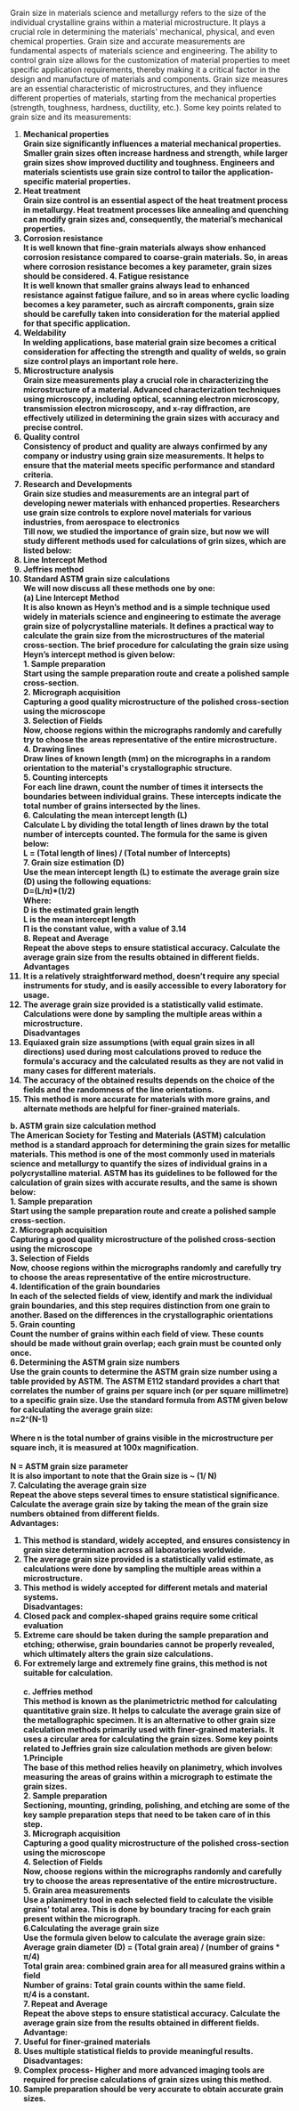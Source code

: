 Grain size in materials science and metallurgy refers to the size of the individual crystalline grains within a material microstructure. It plays a crucial role in determining the materials' mechanical, physical, and even chemical properties. Grain size and accurate measurements are fundamental aspects of materials science and engineering. The ability to control grain size allows for the customization of material properties to meet specific application requirements, thereby making it a critical factor in the design and manufacture of materials and components. Grain size measures are an essential characteristic of microstructures, and they influence different properties of materials, starting from the mechanical properties (strength, toughness, hardness, ductility, etc.). Some key points related to grain size and its measurements:<br>
1.	<b>Mechanical properties<b><br> 
Grain size significantly influences a material mechanical properties. Smaller grain sizes often increase hardness and strength, while larger grain sizes show improved ductility and toughness. Engineers and materials scientists use grain size control to tailor the application-specific material properties.<br> 
2.	<b>Heat treatment</b><br> 
Grain size control is an essential aspect of the heat treatment process in metallurgy. Heat treatment processes like annealing and quenching can modify grain sizes and, consequently, the material’s mechanical properties.<br>
3.	<b>Corrosion resistance</b><br>
It is well known that fine-grain materials always show enhanced corrosion resistance compared to coarse-grain materials. So, in areas where corrosion resistance becomes a key parameter, grain sizes should be considered.
4.<b>	Fatigue resistance</b><br>
It is well known that smaller grains always lead to enhanced resistance against fatigue failure, and so in areas where cyclic loading becomes a key parameter, such as aircraft components, grain size should be carefully taken into consideration for the material applied for that specific application.<br>
5.	<b>Weldability</b><br> 
In welding applications, base material grain size becomes a critical consideration for affecting the strength and quality of welds, so grain size control plays an important role here. <br>
6.	<b>Microstructure analysis</b><br> 
Grain size measurements play a crucial role in characterizing the microstructure of a material. Advanced characterization techniques using microscopy, including optical, scanning electron microscopy, transmission electron microscopy, and x-ray diffraction, are effectively utilized in determining the grain sizes with accuracy and precise control.<br> 
7.	<b>Quality control</b><br> 
Consistency of product and quality are always confirmed by any company or industry using grain size measurements. It helps to ensure that the material meets specific performance and standard criteria.<br>
8.	<b>Research and Developments</b><br> Grain size studies and measurements are an integral part of developing newer materials with enhanced properties. Researchers use grain size controls to explore novel materials for various industries, from aerospace to electronics<br>
Till now, we studied the importance of grain size, but now we will study different methods used for calculations of grin sizes, which are listed below:<br>
1.	Line Intercept Method<br>
2.	Jeffries method<br>
3.	Standard ASTM grain size calculations<br>
We will now discuss all these methods one by one:<br>
<b>(a)	Line Intercept Method</b><br>
It is also known as Heyn’s method and is a simple technique used widely in materials science and engineering to estimate the average grain size of polycrystalline materials. It defines a practical way to calculate the grain size from the microstructures of the material cross-section. The brief procedure for calculating the grain size using Heyn’s intercept method is given below:<br>
<b>1. Sample preparation</b><br> 
Start using the sample preparation route and create a polished sample cross-section.<br> 
<b>2. Micrograph acquisition</b><br>
Capturing a good quality microstructure of the polished cross-section using the microscope<br>
<b>3. Selection of Fields</b><br> Now, choose regions within the micrographs randomly and carefully try to choose the areas representative of the entire microstructure.<br>
<b>4. Drawing lines</b><br> 
Draw lines of known length (mm) on the micrographs in a random orientation to the material's crystallographic structure. <br>
<b>5. Counting intercepts</b><br> For each line drawn, count the number of times it intersects the boundaries between individual grains. These intercepts indicate the total number of grains intersected by the lines.<br>
<b>6. Calculating the mean intercept length (L)</b><br> Calculate L by dividing the total length of lines drawn by the total number of intercepts counted. The formula for the same is given below:<br>
L = (Total length of lines) / (Total number of Intercepts)<br> 
<b>7. Grain size estimation (D)</b><br> Use the mean intercept length (L) to estimate the average grain size (D) using the following equations:<br> 
D=(L/π)*(1/2) <br>
<b>Where:<b><br>
D is the estimated grain length<br>
L is the mean intercept  length<br>
Π is the constant value, with a value of 3.14<br>
<b>8. Repeat and Average</b><br> 
Repeat the above steps to ensure statistical accuracy. Calculate the average grain size from the results obtained in different fields. <br>
<b>Advantages</b><br>
1. It is a relatively straightforward method, doesn’t require any special instruments for study, and is easily accessible to every laboratory for usage.<br> 
2. The average grain size provided is a statistically valid estimate. Calculations were done by sampling the multiple areas within a microstructure.<br>
<b>Disadvantages</b><br>
1. Equiaxed grain size assumptions (with equal grain sizes in all directions) used during most calculations proved to reduce the formula's accuracy and the calculated results as they are not valid in many cases for different materials.<br>
2. The accuracy of the obtained results depends on the choice of the fields and the randomness of the line orientations.<br>
3. This method is more accurate for materials with more grains, and alternate methods are helpful for finer-grained materials.<br>

<b>b. ASTM grain size calculation method</b><br> The American Society for Testing and Materials (ASTM) calculation method is a standard approach for determining the grain sizes for metallic materials. This method is one of the most commonly used in materials science and metallurgy to quantify the sizes of individual grains in a polycrystalline material. ASTM has its guidelines to be followed for the calculation of grain sizes with accurate results, and the same is shown below:<br>
<b>1. Sample preparation</b><br> Start using the sample preparation route and create a polished sample cross-section. <br>
<b>2. Micrograph acquisition</b><br>
Capturing a good quality microstructure of the polished cross-section using the microscope<br>
<b>3. Selection of Fields</b><br> Now, choose regions within the micrographs randomly and carefully try to choose the areas representative of the entire microstructure.<br>
<b>4. Identification of the grain boundaries</b><br> In each of the selected fields of view, identify and mark the individual grain boundaries, and this step requires distinction from one grain to another. Based on the differences in the crystallographic orientations<br> 
<b>5. Grain counting</b><br> Count the number of grains within each field of view. These counts should be made without grain overlap; each grain must be counted only once. <br>
<b>6. Determining the ASTM grain size numbers</b><br> Use the grain counts to determine the ASTM grain size number using a table provided by ASTM. The ASTM E112 standard provides a chart that correlates the number of grains per square inch (or per square millimetre) to a specific grain size. Use the standard formula from ASTM  given below for calculating the average grain size:<br> 
n=2^(N-1)<br>           
<b>Where n is the</b> total number of grains visible in the microstructure per square inch, it is measured at 100x magnification.<br>     
<b>N = </b>ASTM grain size parameter <br>
<b>It is also important to note that the Grain size is ~ (1/ N)</b><br>
<b>7. Calculating the average grain size</b><br> Repeat the above steps several times to ensure statistical significance. Calculate the average grain size by taking the mean of the grain size numbers obtained from different fields.<br> 
<b>Advantages:</b><br>
1. This method is standard, widely accepted, and ensures consistency in grain size determination across all laboratories worldwide.<br>
2. The average grain size provided is a statistically valid estimate, as calculations were done by sampling the multiple areas within a microstructure.<br>
3. This method is widely accepted for different metals and material systems.<br> 
<b>Disadvantages:</b><br>
1. Closed pack and complex-shaped grains require some critical evaluation<br>
2. Extreme care should be taken during the sample preparation and etching; otherwise, grain boundaries cannot be properly revealed, which ultimately alters the grain size calculations.<br>
3. For extremely large and extremely fine grains, this method is not suitable for calculation.<br>
<br>c. Jeffries method</b><br> 
This method is known as the planimetrictric method for calculating quantitative grain size. It helps to calculate the average grain size of the metallographic specimen. It is an alternative to other grain size calculation methods primarily used with finer-grained materials. It uses a circular area for calculating the grain sizes. Some key points related to Jeffries grain size calculation methods are given below:<br>
<b>1.Principle</b><br> 
The base of this method relies heavily on planimetry, which involves measuring the areas of grains within a micrograph to estimate the grain sizes. <br>
<b>2. Sample preparation</b><br> 
Sectioning, mounting, grinding, polishing, and etching are some of the key sample preparation steps that need to be taken care of in this step.<br>
<b>3. Micrograph acquisition</b><br> 
Capturing a good quality microstructure of the polished cross-section using the microscope<br>
<b>4. Selection of Fields</b><br> Now, choose regions within the micrographs randomly and carefully try to choose the areas representative of the entire microstructure.<br>
<b>5. Grain area measurements</b><br> Use a planimetry tool in each selected field to calculate the visible grains' total area. This is done by boundary tracing for each grain present within the micrograph.<br> 
<b>6.Calculating the average grain size<b><br> 
Use the formula given below to calculate the average grain size:<br>
Average grain diameter (D) = (Total grain area) / (number of grains * π/4)<br>
Total grain area: combined grain area for all measured grains within a field<br>
Number of grains: Total grain counts within the same field.<br>
π/4 is a constant.<br>
<b>7. Repeat and Average</b><br> 
Repeat the above steps to ensure statistical accuracy. Calculate the average grain size from the results obtained in different fields.<br> 
<b>Advantage:</b><br>
1. Useful for finer-grained materials<br>
2. Uses multiple statistical fields to provide meaningful results.<br>
<b>Disadvantages:</b><br>
1. Complex process- Higher and more advanced imaging tools are required for precise calculations of grain sizes using this method.<br>
2. Sample preparation should be very accurate to obtain accurate grain sizes.<br>

